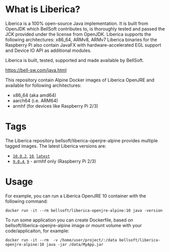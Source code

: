 # What is Liberica?

Liberica is a 100% open-source Java implementation.
It is built from OpenJDK which BellSoft contributes to, is thoroughly
tested and passed the JCK provided under the license from OpenJDK.
Liberica supports the following architectures: x86_64, ARMv8, ARMv7
Liberica binaries for the Raspberry Pi also contain JavaFX with hardware-accelerated EGL support and Device IO API as additional modules.

Liberica is built, tested, supported and made available by BellSoft.

https://bell-sw.com/java.html

This repository contain Alpine Docker images of Liberica OpenJRE and available for following architectures:
* x86_64 (aka amd64)
* aarch64 (i.e. ARM64)
* armhf (for devices like Raspberry Pi 2/3)

# Tags

The Liberica repository bellsoft/liberica-openjre-alpine provides multiple tagged images. The latest Liberica versions are:

* [`10.0.2`](https://github.com/bell-sw/Liberica/blob/master/docker/repos/liberica-openjre-alpine/10.0.2/Dockerfile), [`10`](https://github.com/bell-sw/Liberica/blob/master/docker/repos/liberica-openjre-alpine/10.0.2/Dockerfile), [`latest`](https://github.com/bell-sw/Liberica/blob/master/docker/repos/liberica-openjre-alpine/10.0.2/Dockerfile)
* [`9.0.4`](https://github.com/bell-sw/Liberica/blob/master/docker/repos/liberica-openjre-alpine/9.0.4/Dockerfile), [`9`](https://github.com/bell-sw/Liberica/blob/master/docker/repos/liberica-openjre-alpine/9.0.4/Dockerfile) - armhf only (Raspberry Pi 2/3)

# Usage

For example, you can run a Liberica OpenJRE 10 container with the following command:

 `docker run -it --rm bellsoft/liberica-openjre-alpine:10 java -version`

To run some application you can create Dockerfile, based on bellsoft/liberica-openjre-alpine image or mount volume with your code/applicaiton, for example:

 `docker run -it --rm  -v /home/user/project/:/data bellsoft/liberica-openjre-alpine:10 java -jar /data/MyApp.jar`
